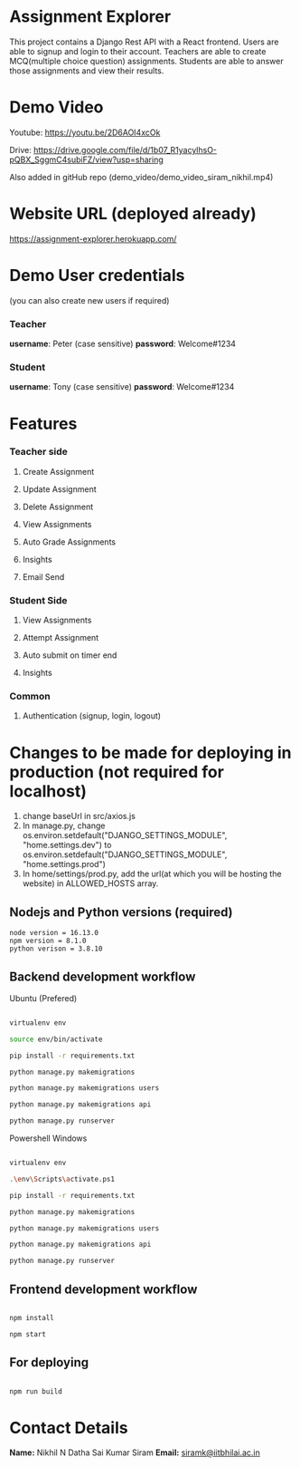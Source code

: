 
  
  

# Assignment Explorer

This project contains a Django Rest API with a React frontend. Users are able to signup and login to their account. Teachers are able to create MCQ(multiple choice question) assignments. Students are able to answer those assignments and view their results.

# Demo Video
Youtube: https://youtu.be/2D6AOI4xcOk

Drive: https://drive.google.com/file/d/1b07_R1yacylhsO-pQBX_SggmC4subiFZ/view?usp=sharing

Also added in gitHub repo (demo_video/demo_video_siram_nikhil.mp4)

# Website URL (deployed already)

https://assignment-explorer.herokuapp.com/

# Demo User credentials
(you can also create new users if required)
### Teacher
**username**: Peter (case sensitive)
**password**: Welcome#1234

### Student
**username**: Tony (case sensitive)
**password**: Welcome#1234


# Features
### Teacher side
 1.  Create Assignment
    
2.  Update Assignment
    
3.  Delete Assignment
    
4.  View Assignments
    
5.  Auto Grade Assignments
    
6.  Insights
    
7.  Email Send

### Student Side
1.  View Assignments
    
2.  Attempt Assignment
3. Auto submit on timer end 
    
4.  Insights

### Common
1.  Authentication (signup, login, logout)
  


# Changes to be made for deploying in production (not required for localhost)
 1. change baseUrl in src/axios.js
 2. In manage.py, change os.environ.setdefault("DJANGO_SETTINGS_MODULE", "home.settings.dev") to os.environ.setdefault("DJANGO_SETTINGS_MODULE", "home.settings.prod")
 3. In home/settings/prod.py,  add the url(at which you will be hosting the website) in ALLOWED_HOSTS array.

## Nodejs and Python versions (required)
```
node version = 16.13.0
npm version = 8.1.0
python verison = 3.8.10
```
## Backend development workflow

  Ubuntu (Prefered)

```bash

virtualenv env

source env/bin/activate 

pip install -r requirements.txt

python manage.py makemigrations

python manage.py makemigrations users

python manage.py makemigrations api

python manage.py runserver

```

Powershell Windows


```bash

virtualenv env

.\env\Scripts\activate.ps1

pip install -r requirements.txt

python manage.py makemigrations

python manage.py makemigrations users

python manage.py makemigrations api

python manage.py runserver

```
  

## Frontend development workflow

  

```bash

npm install

npm start

```

  

## For deploying

  

```bash

npm run build

```




# Contact Details
**Name:** Nikhil N Datha Sai Kumar Siram
**Email:** siramk@iitbhilai.ac.in

